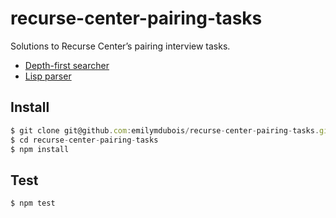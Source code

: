 # recurse-center-pairing-tasks

Solutions to Recurse Center’s pairing interview tasks.

- [Depth-first searcher](./exercise-1/README.md)
- [Lisp parser]('./exercise-2/README.md')

## Install

```js
$ git clone git@github.com:emilymdubois/recurse-center-pairing-tasks.git
$ cd recurse-center-pairing-tasks
$ npm install
```

## Test

```js
$ npm test
```

